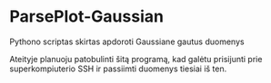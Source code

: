 # ParsePlot-Gaussian
Pythono scriptas skirtas apdoroti Gaussiane gautus duomenys

Ateityje planuoju patobulinti šitą programą, kad galėtu prisijunti prie superkompiuterio SSH ir passiimti duomenys tiesiai iš ten.
